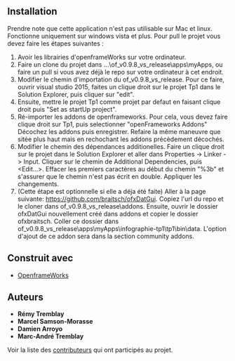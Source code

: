 ## Installation
Prendre note que cette application n'est pas utilisable sur Mac et linux. Fonctionne uniquement sur windows vista et plus.
Pour pull le projet vous devez faire les étapes suivantes :
1. Avoir les librairies d'openframeWorks sur votre ordinateur.
2. Faire un clone du projet dans ...\of_v0.9.8_vs_release\apps\myApps, ou faire un pull si vous avez déjà le repo sur votre ordinateur à cet endroit.
3. Modifier le chemin d'importation du of_v0.9.8_vs_release. Pour ce faire, ouvrir visual studio 2015, faites un clique droit sur le projet Tp1 dans le Solution Explorer, puis cliquer sur "edit".
4. Ensuite, mettre le projet Tp1 comme projet par defaut en faisant clique droit puis "Set as startUp project".
5. Ré-importer les addons de openframeworks. Pour cela, vous devez faire clique droit sur Tp1, puis selectionner "openFrameworks Addons" Décochez les addons puis enregistrer. Refaire la même maneuvre que sitée plus haut mais en rechochant les addons précèdement décochés.
6. Modifier le chemin des dépendances additionelles. Faire un clique droit sur le projet dans le Solution Explorer et aller dans Properties -> Linker -> Input. Cliquer sur le chemin de Additional Dependencies, puis <Edit...>. Effacer les premiers caractères au début du chemin "%3b" et s'assurer que le chemin n'est pas écrit en double. Appliquer les changements.
7. (Cette étape est optionnelle si elle a déja été faite) Aller à la page suivante: https://github.com/braitsch/ofxDatGui. Copiez l'url du repo et le cloner dans of_v0.9.8_vs_release\addons. Ensuite, ouvrir le dossier ofxDatGui nouvellement créé dans addons et copier le dossier ofxbraitsch. Coller ce dossier dans of_v0.9.8_vs_release\apps\myApps\infographie-tp1\tp1\bin\data. L'option d'ajout de ce addon sera dans la section community addons.

## Construit avec

* [OpenframeWorks](http://openframeworks.cc/)

## Auteurs

* **Rémy Tremblay**
* **Marcel Samson-Morasse**
* **Damien Arroyo**
* **Marc-André Tremblay**

Voir la liste des [contributeurs](https://github.com/RETRE208/infographie-tp1/graphs/contributors) qui ont participés au projet.
